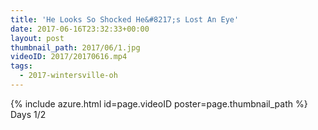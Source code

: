 ```yaml
---
title: 'He Looks So Shocked He&#8217;s Lost An Eye'
date: 2017-06-16T23:32:33+00:00
layout: post
thumbnail_path: 2017/06/1.jpg
videoID: 2017/20170616.mp4
tags:
  - 2017-wintersville-oh
---
```

{% include azure.html id=page.videoID poster=page.thumbnail_path %}
Days 1/2